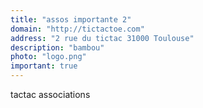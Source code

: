 ```yaml
---
title: "assos importante 2"
domain: "http://tictactoe.com"
address: "2 rue du tictac 31000 Toulouse"
description: "bambou"
photo: "logo.png"
important: true
---
```


tactac associations